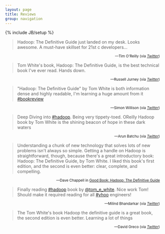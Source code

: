 ```yaml
---
layout: page
title: Reviews
group: navigation
---
```

{% include JB/setup %}

<blockquote>Hadoop: The Definitive Guide just landed on my desk. Looks awesome. A must-have skillset for 21st c developers...</blockquote>
<div class="credit" align="right"><small>&mdash;Tim O'Reilly (via 
<cite><a href="http://twitter.com/timoreilly/statuses/2081402460">Twitter</a></cite>)</small></div>

<blockquote>Tom White's book, Hadoop: The Definitive Guide, is the best technical book I've ever read. Hands down.</blockquote>
<div class="credit" align="right"><small>&mdash;Russell Jurney (via
<cite><a href="http://twitter.com/rjurney/status/2254487681">Twitter</a></cite>)</small></div>

<blockquote>"Hadoop: The Definitive Guide" by Tom White is both information dense and highly readable, I'm learning a huge amount from it <a href="http://twitter.com/search?q=%23bookreview">#bookreview</a></blockquote>
<div class="credit" align="right"><small>&mdash;Simon Willison (via
<cite><a href="http://twitter.com/simonw/status/2774812618">Twitter</a></cite>)</small></div>

<blockquote>Deep Diving into <a href="http://twitter.com/search?q=%23hadoop">#hadoop</a>. Being very tippety-toed. OReilly Hadoop book by Tom White is the shining beacon of hope in these dark waters</blockquote>
<div class="credit" align="right"><small>&mdash;Arun Batchu (via
<cite><a href="http://twitter.com/arunbatchu/status/2183883717">Twitter</a></cite>)</small></div>

<blockquote>Understanding a chunk of new technology that solves lots of new problems isn't always so simple. Getting a handle on Hadoop is straightforward, though, because there's a great introductory book: Hadoop: The Definitive Guide, by Tom White. I liked this book's first edition, and the second is even better: clear, complete, and compelling.</blockquote>
<div class="credit" align="right"><small>&mdash;Dave Chappell in <a href="http://davidchappellopinari.blogspot.com/2010/10/good-book-hadoop-definitive-guide.html">Good Book: Hadoop: The Definitive Guide</a></small></div>

<blockquote>Finally reading <a href="http://twitter.com/#!/search?q=%23hadoop">#hadoop</a> book by <a href="http://twitter.com/tom_e_white">@tom_e_white</a>. Nice work Tom! Should make it required reading for all <a href="http://twitter.com/#!/search?q=%23yhoo">#yhoo</a> engineers!</blockquote>
<div class="credit" align="right"><small>&mdash;Milind Bhandarkar (via
<cite><a href="http://twitter.com/#!/techmilind/statuses/1136037912907776">Twitter</a></cite>)</small></div>

<blockquote>The Tom White's book Hadoop the definitive guide is a great book, the second edition is even better. Learning a lot of things</blockquote>
<div class="credit" align="right"><small>&mdash;David Greco (via
<cite><a href="http://twitter.com/#!/davidgreco/status/1215171917783040">Twitter</a></cite>)</small></div>